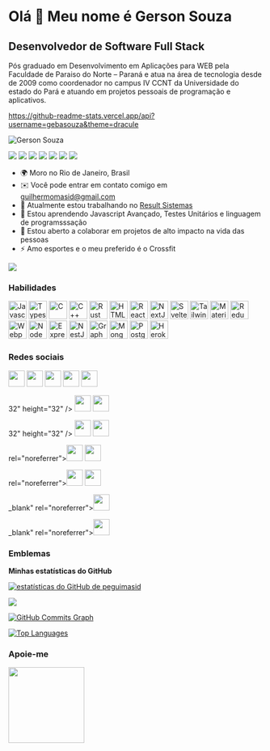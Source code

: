 Olá 👋 Meu nome é Gerson Souza
============================

Desenvolvedor de Software Full Stack
------------------------

Pós graduado em Desenvolvimento em Aplicações para WEB pela Faculdade de Paraiso do Norte – Paraná e atua na área de tecnologia desde de 2009 como coordenador no campus IV CCNT da Universidade do estado do Pará e atuando em projetos pessoais de programação e aplicativos.

https://github-readme-stats.vercel.app/api?username=gebasouza&theme=dracule

![Gerson Souza](https://github-readme-stats.vercel.app/api?username=gebasouza&theme=dracule)
	<div>
    <img src='https://img.shields.io/badge/HTML5-E34F26?style=for-the-badge&logo=html5&logoColor=white'>
    <img src='https://img.shields.io/badge/CSS3-1572B6?style=for-the-badge&logo=css3&logoColor=white'>
    <img src='https://img.shields.io/badge/Bootstrap-563D7C?style=for-the-badge&logo=bootstrap&logoColor=white'>
    <img src='https://img.shields.io/badge/JavaScript-F7DF1E?style=for-the-badge&logo=javascript&logoColor=black'>
    <img src='https://img.shields.io/badge/PHP-777BB4?style=for-the-badge&logo=php&logoColor=white'>
    <img src='https://img.shields.io/badge/MySQL-00000F?style=for-the-badge&logo=mysql&logoColor=white'>
    <img src='https://img.shields.io/badge/GIT-E44C30?style=for-the-badge&logo=git&logoColor=white'>
  
</div>

* 🌍 Moro no Rio de Janeiro, Brasil
* ✉️ Você pode entrar em contato comigo em [ guilhermomasid@gmail.com ](mailto:guilhermomasid@gmail.com)
* 🚀 Atualmente estou trabalhando no [ Result Sistemas ](http://resultsistemas.com)
* 🧠 Estou aprendendo Javascript Avançado, Testes Unitários e linguagem de programsssação
* 🤝 Estou aberto a colaborar em projetos de alto impacto na vida das pessoas
* ⚡ Amo esportes e o meu preferido é o Crossfit

<a href="https://www.github.com/peguimasid" target="_blank" rel="noreferrer"><img
src="https://img.shields.io/github/followers/peguimasid?logo=github&style=for-the-badge&color=3382ed&labelColor=171717" /></a>

###  Habilidades

<p align="esquerda">
<a href="https://developer.mozilla.org/en-US/docs/Web/JavaScript" target="_blank" rel="noreferrer"><img src="https://raw.githubusercontent.com /danielcranney/readme-generator/main/public/icons/skills/javascript-colored.svg" width="36" height="36" alt="Javascript" /></a>
<a href="https://www.typescriptlang.org/" target="_blank" rel="noreferrer"><img src="https://raw.githubusercontent.com/danielcranney/readme-generator/main/ public/icons/skills/typescript-colored.svg" width="36" height="36" alt="Typescript" /></a>
<a href="https://docs.microsoft.com/en-us/cpp/?view=msvc-170" target="_blank" rel="noreferrer"><img src="https://raw. githubusercontent.com/danielcranney/readme-generator/main/public/icons/skills/c-colored.svg" width="36" height="36" alt="C" /></a>
<a href="https://docs.microsoft.com/en-us/cpp/?view=msvc-170" target="_blank" rel="noreferrer"><img src="https://raw. githubusercontent.com/danielcranney/readme-generator/main/public/icons/skills/cplusplus-colored.svg" width="36" height="36" alt="C++" /></a>
<a href="https://www.rust-lang.org/" target="_blank" rel="noreferrer"><img src="https://raw.githubusercontent.com/danielcranney/readme-generator/ main/public/icons/skills/rust-colored-dark.svg" width="36" height="36" alt="Rust" /></a>
<a href="https://developer.mozilla.org/en-US/docs/Glossary/HTML5" target="_blank" rel="noreferrer"><img src="https://raw.githubusercontent.com /danielcranney/readme-generator/main/public/icons/skills/html5-colored.svg" width="36" height="36" alt="HTML5" /></a>
<a href="https://reactjs.org/" target="_blank" rel="noreferrer"><img src="https://raw.githubusercontent.com/danielcranney/readme-generator/main/public/ icons/skills/react-colored.svg" width="36" height="36" alt="React" /></a>
<a href="https://nextjs.org/docs" target="_blank" rel="noreferrer"><img src="https://raw.githubusercontent.com/danielcranney/readme-generator/main/public /icons/skills/nextjs-colored-dark.svg" width="36" height="36" alt="NextJs" /></a>
<a href="https://svelte.dev/" target="_blank" rel="noreferrer"><img src="https://raw.githubusercontent.com/danielcranney/readme-generator/main/public/ icons/skills/svelte-colored.svg" width="36" height="36" alt="Svelte" /></a>
<a href="https://tailwindcss.com/" target="_blank" rel="noreferrer"><img src="https://raw.githubusercontent.com/danielcranney/readme-generator/main/public/ icons/skills/tailwindcss-colored.svg" width="36" height="36" alt="TailwindCSS" /></a>
<a href="https://mui.com/" target="_blank" rel="noreferrer"><img src="https://raw.githubusercontent.com/danielcranney/readme-generator/main/public/ icons/skills/materialui-colored.svg" width="36" height="36" alt="Material UI" /></a>
<a href="https://redux.js.org/" target="_blank" rel="noreferrer"><img src="https://raw.githubusercontent.com/danielcranney/readme-generator/main/ public/icons/skills/redux-colored.svg" width="36" height="36" alt="Redux" /></a>
<a href="https://webpack.js.org/" target="_blank" rel="noreferrer"><img src="https://raw.githubusercontent.com/danielcranney/readme-generator/main/ public/icons/skills/webpack-colored.svg" width="36" height="36" alt="Webpack" /></a>
<a href="https://nodejs.org/en/" target="_blank" rel="noreferrer"><img src="https://raw.githubusercontent.com/danielcranney/readme-generator/main/ public/icons/skills/nodejs-colored.svg" width="36" height="36" alt="NodeJS" /></a>
<a href="https://expressjs.com/" target="_blank" rel="noreferrer"><img src="https://raw.githubusercontent.com/danielcranney/readme-generator/main/public/ icons/skills/express-colored-dark.svg" width="36" height="36" alt="Express" /></a>
<a href="https://docs.nestjs.com/" target="_blank" rel="noreferrer"><img src="https://raw.githubusercontent.com/danielcranney/readme-generator/main/ public/icons/skills/nestjs-colored.svg" width="36" height="36" alt="NestJS" /></a>
<a href="https://graphql.org/" target="_blank" rel="noreferrer"><img src="https://raw.githubusercontent.com/danielcranney/readme-generator/main/public/ icons/skills/graphql-colored.svg" width="36" height="36" alt="GraphQL" /></a>
<a href="https://www.mongodb.com/" target="_blank" rel="noreferrer"><img src="https://raw.githubusercontent.com/danielcranney/readme-generator/main/ public/icons/skills/mongodb-colored.svg" width="36" height="36" alt="MongoDB" /></a>
<a href="https://www.postgresql.org/" target="_blank" rel="noreferrer"><img src="https://raw.githubusercontent.com/danielcranney/readme-generator/main/ public/icons/skills/postgresql-colored.svg" width="36" height="36" alt="PostgreSQL" /></a>
<a href="https://www.heroku.com/" target="_blank" rel="noreferrer"><img src="https://raw.githubusercontent.com/danielcranney/readme-generator/main/ public/icons/skills/heroku-colored.svg" width="36" height="36" alt="Heroku" /></a>
</p>

###  Redes sociais

<p align="left"> <a href="https://discord.com/users/661437172699889684" target="_blank" rel="noreferrer"><img src="https://raw.githubusercontent.com /danielcranney/readme-generator/main/public/icons/socials/discord.svg" width="32" height="32" /></a> <a href="https://www.github.com/ peguimasid" target="_blank" rel="noreferrer"><img src="https://raw.githubusercontent.com/danielcranney/readme-generator/main/public/icons/socials/github-dark.svg" width= "32" height="32" /></a> <a href="https://www.linkedin.com/in/guilhermo-masid-494677b8" target="_blank" rel="noreferrer"><img src="https://raw.githubusercontent.com/danielcranney/readme-generator/main/public/icons/socials/linkedin.svg" width="32" height="32" /></a> <a href="https://www.stackoverflow.com /users/13367336/guilhermo-masid" target="_blank" rel="noreferrer"><img src="https://raw.githubusercontent.com/danielcranney/readme-generator/main/public/icons/socials/stackoverflow .svg" width="32" height="32" /></a> <a href="https://www.youtube.com/c/UCTF5MfUsa-9dFCOHFTA9xzw" target="_blank" rel="noreferrer" ><img src="https://raw.githubusercontent.com/danielcranney/readme-generator/main/public/icons/socials/youtube.svg" width="32" height="32" /></a> </p>32" height="32" /></a> <a href="https://www.stackoverflow.com/users/13367336/guilhermo-masid" target="_blank" rel="noreferrer"><img src ="https://raw.githubusercontent.com/danielcranney/readme-generator/main/public/icons/socials/stackoverflow.svg" width="32" height="32" /></a> <a href= "https://www.youtube.com/c/UCTF5MfUsa-9dFCOHFTA9xzw" target="_blank" rel="noreferrer"><img src="https://raw.githubusercontent.com/danielcranney/readme-generator/main /public/icons/socials/youtube.svg" width="32" height="32" /></a></p>32" height="32" /></a> <a href="https://www.stackoverflow.com/users/13367336/guilhermo-masid" target="_blank" rel="noreferrer"><img src ="https://raw.githubusercontent.com/danielcranney/readme-generator/main/public/icons/socials/stackoverflow.svg" width="32" height="32" /></a> <a href= "https://www.youtube.com/c/UCTF5MfUsa-9dFCOHFTA9xzw" target="_blank" rel="noreferrer"><img src="https://raw.githubusercontent.com/danielcranney/readme-generator/main /public/icons/socials/youtube.svg" width="32" height="32" /></a></p>rel="noreferrer"><img src="https://raw.githubusercontent.com/danielcranney/readme-generator/main/public/icons/socials/stackoverflow.svg" width="32" height="32" / ></a> <a href="https://www.youtube.com/c/UCTF5MfUsa-9dFCOHFTA9xzw" target="_blank" rel="noreferrer"><img src="https://raw.githubusercontent. com/danielcranney/readme-generator/main/public/icons/socials/youtube.svg" width="32" height="32" /></a></p>rel="noreferrer"><img src="https://raw.githubusercontent.com/danielcranney/readme-generator/main/public/icons/socials/stackoverflow.svg" width="32" height="32" / ></a> <a href="https://www.youtube.com/c/UCTF5MfUsa-9dFCOHFTA9xzw" target="_blank" rel="noreferrer"><img src="https://raw.githubusercontent. com/danielcranney/readme-generator/main/public/icons/socials/youtube.svg" width="32" height="32" /></a></p>_blank" rel="noreferrer"><img src="https://raw.githubusercontent.com/danielcranney/readme-generator/main/public/icons/socials/youtube.svg" width="32" height="32 " /></a></p>_blank" rel="noreferrer"><img src="https://raw.githubusercontent.com/danielcranney/readme-generator/main/public/icons/socials/youtube.svg" width="32" height="32 " /></a></p>

###  Emblemas

<b>Minhas estatísticas do GitHub</b>

<a href="http://www.github.com/peguimasid"><img src="https://github-readme-stats-peguimasid.vercel.app/api?username=peguimasid&show_icons=true&hide=&count_private=true&title_color =3382ed&text_color=ffffff&icon_color=3382ed&bg_color=171717&hide_border=true&show_icons=true" alt="estatísticas do GitHub de peguimasid" /></a>

<a href="http://www.github.com/peguimasid"><img src="https://github-readme-streak-stats.herokuapp.com/?user=peguimasid&stroke=ffffff&background=171717&ring=3382ed&fire= 3382ed&currStreakNum=ffffff&currStreakLabel=3382ed&sideNums=ffffff&sideLabels=ffffff&dates=ffffff&hide_border=true" /></a>

<a href="http://www.github.com/peguimasid"><img src="https://github-readme-activity-graph.cyclic.app/graph?username=peguimasid&bg_color=171717&color=ffffff&line=3382ed&point =ffffff&area_color=171717&area=true&hide_border=true&custom_title=GitHub%20Commits%20Graph" alt="GitHub Commits Graph" /></a>

<a href="https://github.com/peguimasid" align="left"><img src="https://github-readme-stats-peguimasid.vercel.app/api/top-langs/?username =peguimasid&layout=compact&title_color=3382ed&hide=css,objective-c,html&text_color=ffffff&icon_color=3382ed&bg_color=171717&hide_border=true&locale=en&custom_title=Top%20%Languages" alt="Top Languages" /></a>

###  Apoie-me

<a href="https://www.buymeacoffee.com/peguimasid"><img src="https://cdn.buymeacoffee.com/buttons/v2/default-yellow.png" width="150" /> </a>
